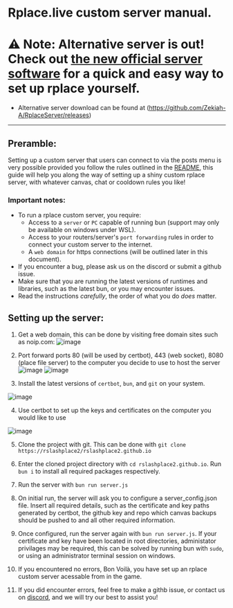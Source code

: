 # Rplace.live custom server manual.

# ⚠️ Note: Alternative server is out! Check out [the new official server software](https://github.com/Zekiah-A/RplaceServer) for a quick and easy way to set up rplace yourself.
 - Alternative server download can be found at (https://github.com/Zekiah-A/RplaceServer/releases)
___


## Preramble:
Setting up a custom server that users can connect to via the posts menu is very possible provided you follow the rules outlined in the [README](./README.md), this guide will help you along the way of setting up a shiny custom rplace server, with whatever canvas, chat or cooldown rules you like!

### Important notes:
 - To run a rplace custom server, you require:
    * Access to a `server` or `PC` capable of running bun (support may only be available on windows under WSL). 
    * Access to your routers/server's `port forwarding` rules in order to connect your custom server to the internet.
    * A `web domain` for https connections (will be outlined later in this document).
 - If you encounter a bug, please ask us on the discord or submit a github issue.
 - Make sure that you are running the latest versions of runtimes and libraries, such as the latest bun, or you may encounter issues.
 - Read the instructions *carefully*, the order of what you do *does* matter.

## Setting up the server:
1. Get a web domain, this can be done by visiting free domain sites such as noip.com:
![image](https://user-images.githubusercontent.com/73035340/184674498-37853563-70b9-4f8a-a695-7eb38c99441b.png)
2. Port forward ports 80 (will be used by certbot), 443 (web socket), 8080 (place file server) to the computer you decide to use to host the server
![image](https://user-images.githubusercontent.com/73035340/184675516-b4f6063c-0e27-4ecb-8004-47dded1d0839.png)
![image](https://user-images.githubusercontent.com/73035340/184676979-6683220f-b2f9-44d6-b168-91b18cef22be.png)

3. Install the latest versions of `certbot`, `bun`, and `git` on your system.

![image](https://user-images.githubusercontent.com/73035340/184677594-f7386cb1-2d33-4ea9-b921-02a46e1703fc.png)

4. Use certbot to set up the keys and certificates on the computer you would like to use

![image](https://user-images.githubusercontent.com/73035340/184679276-f5d48324-beb7-421e-a58f-1749705ee75f.png)

5. Clone the project with git. This can be done with `git clone https://rslashplace2/rslashplace2.github.io`

6. Enter the cloned project directory with `cd rslashplace2.github.io`. Run `bun i` to install all required packages respectively.

7. Run the server with `bun run server.js`

8. On initial run, the server will ask you to configure a server_config.json file. Insert all required details, such as the certificate and key paths generated by certbot, the github key and repo which canvas backups should be pushed to and all other required information.

9. Once configured, run the server again with `bun run server.js`. If your certificate and key have been located in root directories, administator privilages may be required, this can be solved by running bun with `sudo`, or using an administrator terminal session on windows.

10. If you encountered no errors, Bon Voilà, you have set up an rplace custom server acessable from in the game.

11. If you did encounter errors, feel free to make a githb issue, or contact us on [discord](https://rplace.live/discord), and we will try our best to assist you!
